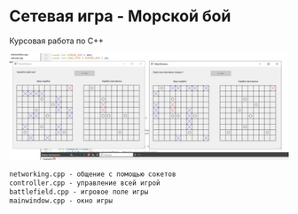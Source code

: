 # Сетевая игра - Морской бой

Курсовая работа по C++

![game icon](https://raw.githubusercontent.com/Dismeat/SeaKnight/master/image.jpg)

```
networking.cpp - общение с помощью сокетов
controller.cpp - управление всей игрой
battlefield.cpp - игровое поле игры
mainwindow.cpp - окно игры
```